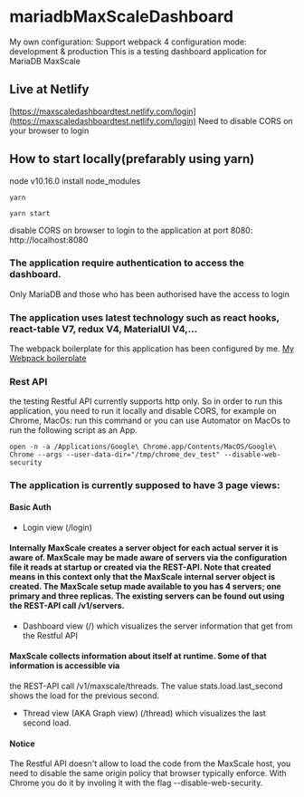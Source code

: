 # mariadbMaxScaleDashboard
My own configuration: Support webpack 4 configuration mode: development & production
This is a testing dashboard application for MariaDB MaxScale

## Live at Netlify
[https://maxscaledashboardtest.netlify.com/login](https://maxscaledashboardtest.netlify.com/login)
Need to disable CORS on your browser to login

## How to start locally(prefarably using yarn)
node v10.16.0
install node_modules

`yarn`

`yarn start`

disable CORS on browser to login to the application at port 8080: http://localhost:8080

### The application require authentication to access the dashboard.
Only MariaDB and those who has been authorised have the access to login

### The application uses latest technology such as react hooks, react-table V7, redux V4, MaterialUI V4,...
The webpack boilerplate for this application has been configured by me.
[My Webpack boilerplate ](https://github.com/duongthienlee/webpack-react-from-scratch)


### Rest API
the testing Restful API currently supports http only.
So in order to run this application, you need to run it locally and disable CORS, for example on Chrome, MacOs:
run this command or you can use Automator on MacOs to run the following script as an App.

`open -n -a /Applications/Google\ Chrome.app/Contents/MacOS/Google\ Chrome --args --user-data-dir="/tmp/chrome_dev_test" --disable-web-security`

### The application is currently supposed to have 3 page views:
#### Basic Auth
* Login view (/login)

#### Internally MaxScale creates a server object for each actual server it is aware of. MaxScale may be made aware of servers via the configuration file it reads at startup or created via the REST-API. Note that created means in this context only that the MaxScale internal server object is created. The MaxScale setup made available to you has 4 servers; one primary and three replicas. The existing servers can be found out using the REST-API call /v1/servers.
* Dashboard view (/) which visualizes the server information that get from the Restful API

#### MaxScale collects information about itself at runtime. Some of that information is accessible via
the REST-API call /v1/maxscale/threads. The value stats.load.last_second shows the load
for the previous second.
* Thread view (AKA Graph view) (/thread) which visualizes the last second load.

#### Notice
The Restful API doesn't allow to load the code from the MaxScale host, you need to disable
the same origin policy that browser typically enforce. With Chrome you do it by involing it
with the flag --disable-web-security.
